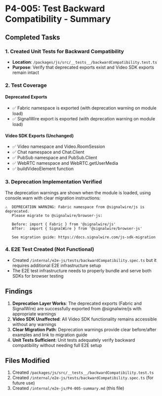 # P4-005: Test Backward Compatibility - Summary

## Completed Tasks

### 1. Created Unit Tests for Backward Compatibility
- **Location**: `/packages/js/src/__tests__/backwardCompatibility.test.ts`
- **Purpose**: Verify that deprecated exports exist and Video SDK exports remain intact

### 2. Test Coverage

#### Deprecated Exports
- ✅ Fabric namespace is exported (with deprecation warning on module load)
- ✅ SignalWire export is exported (with deprecation warning on module load)

#### Video SDK Exports (Unchanged)
- ✅ Video namespace and Video.RoomSession
- ✅ Chat namespace and Chat.Client  
- ✅ PubSub namespace and PubSub.Client
- ✅ WebRTC namespace and WebRTC.getUserMedia
- ✅ buildVideoElement function

### 3. Deprecation Implementation Verified
The deprecation warnings are shown when the module is loaded, using console.warn with clear migration instructions:

```
⚠️  DEPRECATION WARNING: Fabric namespace from @signalwire/js is deprecated.
   Please migrate to @signalwire/browser-js:
   
   Before: import { Fabric } from '@signalwire/js'
   After:  import { SignalWire } from '@signalwire/browser-js'
   
   See migration guide: https://docs.signalwire.com/js-sdk-migration
```

### 4. E2E Test Created (Not Functional)
- Created `/internal/e2e-js/tests/backwardCompatibility.spec.ts` but it requires additional E2E infrastructure setup
- The E2E test infrastructure needs to properly bundle and serve both SDKs for browser testing

## Findings

1. **Deprecation Layer Works**: The deprecated exports (Fabric and SignalWire) are successfully exported from @signalwire/js with appropriate warnings
2. **Video SDK Unaffected**: All Video SDK functionality remains accessible without any warnings
3. **Clear Migration Path**: Deprecation warnings provide clear before/after examples and link to migration guide
4. **Unit Tests Sufficient**: Unit tests adequately verify backward compatibility without needing full E2E setup

## Files Modified
1. Created `/packages/js/src/__tests__/backwardCompatibility.test.ts`
2. Created `/internal/e2e-js/tests/backwardCompatibility.spec.ts` (for future use)
3. Created `/internal/e2e-js/P4-005-summary.md` (this file)